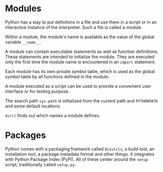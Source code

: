# Modules

Python has a way to put definitons in a file and use them in a script or in an interactive instance of the interpreter. Such a file is called a module.

Within a module, the module's name is available as the value of the global variable `__name__`.

A module can contain executable statements as well as function definitions. These statements are intended to initialize the module. They are executed only the first time the module name is encountered in an `import` statement.

Each module has its own private symbol table, which is used as the global symbol table by all functions defined in the module.

A module executed as a script can be used to provide a convenient user interface or for testing purpose.

The search path `sys.path` is initialized from the current path and `PYTHONPATH` and some default locations.

`dir()` finds out which names a module defines.

# Packages

Python comes with a packaging framwork called `Disutils`, a build tool, an installation tool, a package metadata format and other things. It integrates with Python Package Index (PyPI). All of these center around the `setup` script, traditionally called `setup.py`.
